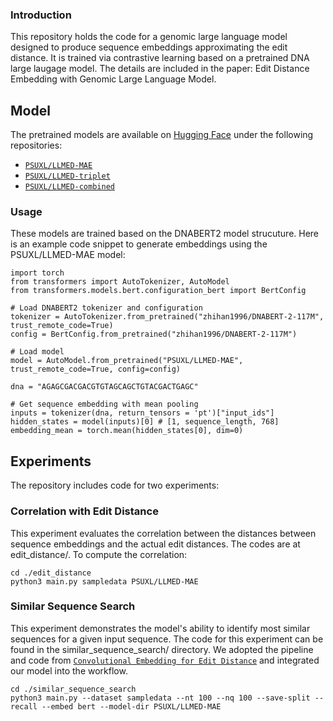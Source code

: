 ### Introduction
This repository holds the code for a genomic large language model designed to produce sequence embeddings approximating the edit distance. It is trained via contrastive
learning based on a pretrained DNA large laugage model. The details are included in the paper: Edit Distance Embedding with Genomic Large Language Model.

## Model

The pretrained models are available on [Hugging Face](https://huggingface.co) under the following repositories:
- [`PSUXL/LLMED-MAE`](https://huggingface.co/PSUXL/LLMED-MAE)
- [`PSUXL/LLMED-triplet`](https://huggingface.co/PSUXL/LLMED-triplet)
- [`PSUXL/LLMED-combined`](https://huggingface.co/PSUXL/LLMED-combined)


### Usage

These models are trained based on the DNABERT2 model strucuture. Here is an example code snippet to generate embeddings using the PSUXL/LLMED-MAE model:
```
import torch
from transformers import AutoTokenizer, AutoModel
from transformers.models.bert.configuration_bert import BertConfig

# Load DNABERT2 tokenizer and configuration
tokenizer = AutoTokenizer.from_pretrained("zhihan1996/DNABERT-2-117M", trust_remote_code=True)
config = BertConfig.from_pretrained("zhihan1996/DNABERT-2-117M")

# Load model
model = AutoModel.from_pretrained("PSUXL/LLMED-MAE", trust_remote_code=True, config=config)

dna = "AGAGCGACGACGTGTAGCAGCTGTACGACTGAGC"

# Get sequence embedding with mean pooling
inputs = tokenizer(dna, return_tensors = 'pt')["input_ids"]
hidden_states = model(inputs)[0] # [1, sequence_length, 768]
embedding_mean = torch.mean(hidden_states[0], dim=0)
```

## Experiments
The repository includes code for two experiments:


### Correlation with Edit Distance
This experiment evaluates the correlation between the distances between sequence embeddings and the actual edit distances.
The codes are at edit_distance/. To compute the correlation:

```
cd ./edit_distance
python3 main.py sampledata PSUXL/LLMED-MAE
```

### Similar Sequence Search
This experiment demonstrates the model's ability to identify most similar sequences for a given input sequence. The code for this experiment can be found in the similar_sequence_search/ directory. We adopted the pipeline and code from [`Convolutional Embedding for Edit Distance`](https://github.com/xinyandai/string-embed) and integrated our model into the workflow.

```
cd ./similar_sequence_search
python3 main.py --dataset sampledata --nt 100 --nq 100 --save-split --recall --embed bert --model-dir PSUXL/LLMED-MAE
```
